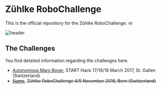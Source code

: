 
# Zühlke RoboChallenge
This is the official repository for the Zühlke RoboChallenge. re

![header](robots.gif)

## The Challenges
You find detailed information regarding the challenges here.

* [Autonomous Mars Rover](challenges/rover), START Hack 17/16/18 March 2017, St. Gallen (Switzerland)
*  ~~[Sumo](challenges/sumo/)~~, ~~Zühlke RoboChallenge 4/5 November 2016, Bern (Switzerland)~~
